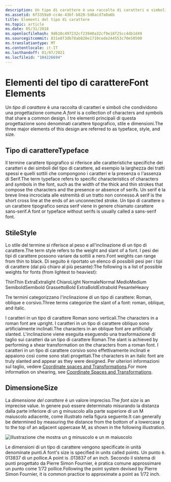 ```yaml
---
description: Un tipo di carattere è una raccolta di caratteri e simboli che condividono una progettazione comune. I tre elementi principali di questa progettazione sono denominati carattere tipografico, stile e dimensioni.
ms.assetid: 6f3359a9-cc4e-43bf-b820-5d8acd7a0a6b
title: Elementi del tipo di carattere
ms.topic: article
ms.date: 05/31/2018
ms.openlocfilehash: 9d610c497232cf23940a32cf9e18f25cc4db1d49
ms.sourcegitcommit: 831e8f3db78ab820e1710cede244553c70e50500
ms.translationtype: MT
ms.contentlocale: it-IT
ms.lasthandoff: 01/07/2021
ms.locfileid: "104226694"
---
```

# <a name="font-elements"></a><span data-ttu-id="a4a63-104">Elementi del tipo di carattere</span><span class="sxs-lookup"><span data-stu-id="a4a63-104">Font Elements</span></span>

<span data-ttu-id="a4a63-105">Un *tipo di carattere* è una raccolta di caratteri e simboli che condividono una progettazione comune.</span><span class="sxs-lookup"><span data-stu-id="a4a63-105">A *font* is a collection of characters and symbols that share a common design.</span></span> <span data-ttu-id="a4a63-106">I tre elementi principali di questa progettazione sono denominati carattere tipografico, stile e dimensioni.</span><span class="sxs-lookup"><span data-stu-id="a4a63-106">The three major elements of this design are referred to as typeface, style, and size.</span></span>

## <a name="typeface"></a><span data-ttu-id="a4a63-107">Tipo di carattere</span><span class="sxs-lookup"><span data-stu-id="a4a63-107">Typeface</span></span>

<span data-ttu-id="a4a63-108">Il termine carattere tipografico si riferisce alle caratteristiche specifiche dei caratteri e dei simboli del tipo di carattere, ad esempio la larghezza dei tratti spessi e quelli sottili che compongono i caratteri e la presenza o l'assenza di Serif.</span><span class="sxs-lookup"><span data-stu-id="a4a63-108">The term typeface refers to specific characteristics of characters and symbols in the font, such as the width of the thick and thin strokes that compose the characters and the presence or absence of serifs.</span></span> <span data-ttu-id="a4a63-109">Un serif è la breve linea incrociata alle estremità di un tratto non connesso.</span><span class="sxs-lookup"><span data-stu-id="a4a63-109">A serif is the short cross line at the ends of an unconnected stroke.</span></span> <span data-ttu-id="a4a63-110">Un tipo di carattere o un carattere tipografico senza serif viene in genere chiamato carattere sans-serif.</span><span class="sxs-lookup"><span data-stu-id="a4a63-110">A font or typeface without serifs is usually called a sans-serif font.</span></span>

## <a name="style"></a><span data-ttu-id="a4a63-111">Stile</span><span class="sxs-lookup"><span data-stu-id="a4a63-111">Style</span></span>

<span data-ttu-id="a4a63-112">Lo stile del termine si riferisce al peso e all'inclinazione di un tipo di carattere.</span><span class="sxs-lookup"><span data-stu-id="a4a63-112">The term style refers to the weight and slant of a font.</span></span> <span data-ttu-id="a4a63-113">I pesi dei tipi di carattere possono variare da sottili a nero.</span><span class="sxs-lookup"><span data-stu-id="a4a63-113">Font weights can range from thin to black.</span></span> <span data-ttu-id="a4a63-114">Di seguito è riportato un elenco di possibili pesi per i tipi di carattere (dal più chiaro al più pesante):</span><span class="sxs-lookup"><span data-stu-id="a4a63-114">The following is a list of possible weights for fonts (from lightest to heaviest):</span></span>

<dl> <span data-ttu-id="a4a63-115">Thin</span><span class="sxs-lookup"><span data-stu-id="a4a63-115">Thin</span></span>  
<span data-ttu-id="a4a63-116">Extra</span><span class="sxs-lookup"><span data-stu-id="a4a63-116">Extralight</span></span>  
<span data-ttu-id="a4a63-117">Chiaro</span><span class="sxs-lookup"><span data-stu-id="a4a63-117">Light</span></span>  
<span data-ttu-id="a4a63-118">Normale</span><span class="sxs-lookup"><span data-stu-id="a4a63-118">Normal</span></span>  
<span data-ttu-id="a4a63-119">Medio</span><span class="sxs-lookup"><span data-stu-id="a4a63-119">Medium</span></span>  
<span data-ttu-id="a4a63-120">Semibold</span><span class="sxs-lookup"><span data-stu-id="a4a63-120">Semibold</span></span>  
<span data-ttu-id="a4a63-121">Grassetto</span><span class="sxs-lookup"><span data-stu-id="a4a63-121">Bold</span></span>  
<span data-ttu-id="a4a63-122">ExtraBold</span><span class="sxs-lookup"><span data-stu-id="a4a63-122">Extrabold</span></span>  
<span data-ttu-id="a4a63-123">Pesante</span><span class="sxs-lookup"><span data-stu-id="a4a63-123">Heavy</span></span>  
</dl>

<span data-ttu-id="a4a63-124">Tre termini categorizzano l'inclinazione di un tipo di carattere: Roman, oblique e corsivo.</span><span class="sxs-lookup"><span data-stu-id="a4a63-124">Three terms categorize the slant of a font: roman, oblique, and italic.</span></span>

<span data-ttu-id="a4a63-125">I caratteri in un tipo di carattere Roman sono verticali.</span><span class="sxs-lookup"><span data-stu-id="a4a63-125">The characters in a roman font are upright.</span></span> <span data-ttu-id="a4a63-126">I caratteri in un tipo di carattere obliquo sono artificialmente inclinati.</span><span class="sxs-lookup"><span data-stu-id="a4a63-126">The characters in an oblique font are artificially slanted.</span></span> <span data-ttu-id="a4a63-127">L'inclinazione viene eseguita eseguendo una trasformazione di taglio sui caratteri da un tipo di carattere Roman.</span><span class="sxs-lookup"><span data-stu-id="a4a63-127">The slant is achieved by performing a shear transformation on the characters from a roman font.</span></span> <span data-ttu-id="a4a63-128">I caratteri in un tipo di carattere corsivo sono effettivamente inclinati e appaiono così come sono stati progettati.</span><span class="sxs-lookup"><span data-stu-id="a4a63-128">The characters in an italic font are truly slanted and appear as they were designed.</span></span> <span data-ttu-id="a4a63-129">Per ulteriori informazioni sul taglio, vedere [Coordinate spaces and Transformations](coordinate-spaces-and-transformations.md).</span><span class="sxs-lookup"><span data-stu-id="a4a63-129">For more information on shearing, see [Coordinate Spaces and Transformations](coordinate-spaces-and-transformations.md).</span></span>

## <a name="size"></a><span data-ttu-id="a4a63-130">Dimensione</span><span class="sxs-lookup"><span data-stu-id="a4a63-130">Size</span></span>

<span data-ttu-id="a4a63-131">La *dimensione del carattere* è un valore impreciso.</span><span class="sxs-lookup"><span data-stu-id="a4a63-131">The *font size* is an imprecise value.</span></span> <span data-ttu-id="a4a63-132">In genere può essere determinato misurando la distanza dalla parte inferiore di un g minuscolo alla parte superiore di un M maiuscolo adiacente, come illustrato nella figura seguente.</span><span class="sxs-lookup"><span data-stu-id="a4a63-132">It can generally be determined by measuring the distance from the bottom of a lowercase g to the top of an adjacent uppercase M, as shown in the following illustration.</span></span>

![illustrazione che mostra un g minuscolo e un m maiuscolo](images/csftx-01.png)

<span data-ttu-id="a4a63-134">Le dimensioni di un tipo di carattere vengono specificate in unità denominate punti.</span><span class="sxs-lookup"><span data-stu-id="a4a63-134">A font's size is specified in units called points.</span></span> <span data-ttu-id="a4a63-135">Un punto è. 013837 di un pollice.</span><span class="sxs-lookup"><span data-stu-id="a4a63-135">A point is .013837 of an inch.</span></span> <span data-ttu-id="a4a63-136">Secondo il sistema di punti progettato da Pierre Simon Fournier, è pratica comune approssimare un punto come 1/72 pollice.</span><span class="sxs-lookup"><span data-stu-id="a4a63-136">Following the point system devised by Pierre Simon Fournier, it is common practice to approximate a point as 1/72 inch.</span></span>

 

 



